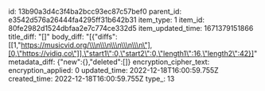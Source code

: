 id: 13b90a3d4c3f4ba2bcc93ec87c57bef0
parent_id: e3542d576a26444fa4295ff31b642b31
item_type: 1
item_id: 80fe2982d1524dbfaa2e7c774ce332d5
item_updated_time: 1671379151866
title_diff: "[]"
body_diff: "[{\"diffs\":[[1,\"https://musicvid.org/\\\n\\\n\\\n\\\n\\\n\"],[0,\"https://vidiq.co\"]],\"start1\":0,\"start2\":0,\"length1\":16,\"length2\":42}]"
metadata_diff: {"new":{},"deleted":[]}
encryption_cipher_text: 
encryption_applied: 0
updated_time: 2022-12-18T16:00:59.755Z
created_time: 2022-12-18T16:00:59.755Z
type_: 13